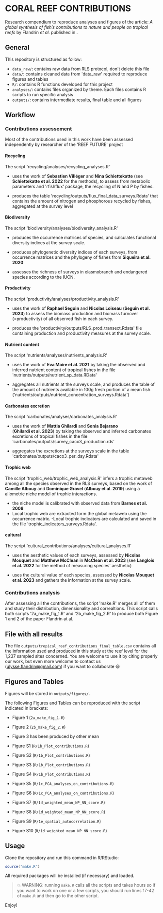# CORAL REEF CONTRIBUTIONS

Research compendium to reproduce analyses and figures of the article: 
_A global synthesis of fish’s contributions to nature and people on tropical reefs_ 
by Flandrin _et al._ published in .


## General

This repository is structured as follow:

- `data_raw/`: contains raw data from RLS protocol, don't delete this file
- `data/`: contains cleaned data from 'data_raw' required to reproduce figures and tables
- `R/`: contains R functions developed for this project
- `analyses/`: contains files organized by theme. Each files contains R scripts
to run specific analysis
- `outputs/`: contains intermediate results, final table and all figures 



## Workflow

### Contributions assessement

Most of the contributions used in this work have been assessed independently by 
researcher of the 'REEF FUTURE' project

#### Recycling
The script 'recycling/analyses/recycling_analyses.R' 
  - uses the work of **Sebastien Villéger** and **Nina Schiettekatte** (see 
  **Schiettekatte et al. 2022** for the methods), to assess from metabolic 
  parameters and 'rfishflux' package, the recycling of N and P by fishes.
  
  - produces the table 'recycling/outputs/flux_final_data_surveys.Rdata' that 
  contains the amount of nitrogen and phosphorous recycled by fishes, aggregated 
  at the survey level
  

#### Biodiversity
The script 'biodiversity/analyses/biodiversity_analysis.R' 
  - produces the occurrence matrices of species, and calculates functional 
  diversity indices at the survey scale.
  
  - produces phylogenetic diversity indices of each surveys, from occurrence
  matrices and the phylogeny of fishes from **Siqueira et al. 2020**
  
  - assesses the richness of surveys in elasmobranch and endangered species
  according to the IUCN.
  
  
#### Productivity
The script 'productivity/analyses/productivity_analysis.R' 
  - uses the work of **Raphael Seguin** and **Nicolas Loiseau** (**Seguin et al. 2023**) 
  to assess the biomass production and biomass turnover (=productivity) of all 
  observed fish in each survey.
  
  - produces the 'productivity/outputs/RLS_prod_transect.Rdata' file containing
  production and productivity measures at the survey scale.


#### Nutrient content 
The script 'nutrients/analyses/nutrients_analysis.R' 
  - uses the work of **Eva Maire et al. 2021** by taking the observed and inferred
  nutrient content of tropical fishes in the file 
  'nutrients/outputs/nutrient_sp_data.RData'
  
  - aggregates all nutrients at the surveys scale, and produces the table of the 
  amount of nutrients available in 100g fresh portion of a mean fish 
  ('nutrients/outputs/nutrient_concentration_surveys.Rdata')
  

#### Carbonates excretion
The script 'carbonates/analyses/carbonates_analysis.R' 
  - uses the work of **Mattia Ghilardi** and **Sonia Bejarano**  
  (**Ghilardi et al. 2023**) by taking the observed and inferred
  carbonates excretions of tropical fishes in the file 
  'carbonates/outputs/survey_caco3_production.rds'
  
  - aggregates the excretions at the surveys scale in the table
  'carbonates/outputs/caco3_per_day.Rdata'
  
  
#### Trophic web
The script 'trophic_web/trophic_web_analysis.R' infers a trophic metaweb among
all the species observed in the RLS surveys, based on the work of 
**Camille Albouy** and **Dominique Gravel** (**Albouy et al. 2019**) using a 
 allometric niche model of trophic interactions.
  - the niche model is calibrated with observed data from **Barnes et al. 2008**
  - Local trophic web are extracted form the global metaweb using the occurrence 
  matrix.
  -Local trophic indicators are calculated and saved in the file 
  'trophic_indicators_surveys.Rdata'.


#### cultural
The script 'cultural_contributions/analyses/cultural_analyses.R'
  - uses the aesthetic values of each surveys, assessed by **Nicolas Mouquet** 
  and **Matthew McClean** in **McClean et al. 2023** (see **Langlois et al. 2022** 
  for the method of measuring species' aesthetic)
  
  - uses the cultural value of each species, assessed by **Nicolas Mouquet et al. 2023**
  and gathers the information at the survey scale.


### Contributions analysis

After assessing all the contributions, the script 'make.R' merges all of them and 
study their distribution, dimensionality and correaltions. This script calls both 
scripts '2a_make_fig_1.R' and '2b_make_fig_2.R' to produce  both Figure 1 and 2 
of the paper Flandrin at al. 





## File with all results  

The file `outputs/tropical_reef_contributions_final_table.csv` contains all the information 
used and produced in this study at the reef level for the 1,237 sampled sites 
concerned. You are welcome to use it by citing properly our work, but even more 
welcome to contact us (ulysse.flandrin@gmail.com) if you want to collaborate :smiley:




## Figures and Tables

Figures will be stored in `outputs/figures/`.

The following Figures and Tables can be reproduced with the script indicated in 
brackets:
    
- Figure 1 (`2a_make_fig_1.R`)

- Figure 2 (`2b_make_fig_2.R`)

- Figure 3 has been produced by other mean

- Figure S1 (`R/1b_Plot_contributions.R`)

- Figure S2 (`R/1b_Plot_contributions.R`)

- Figure S3 (`R/1b_Plot_contributions.R`)

- Figure S4 (`R/1b_Plot_contributions.R`)

- Figure S5 (`R/1c_PCA_analyses_on_contributions.R`)

- Figure S6 (`R/1c_PCA_analyses_on_contributions.R`)

- Figure S7 (`R/1d_weighted_mean_NP_NN_score.R`)

- Figure S8 (`R/1d_weighted_mean_NP_NN_score.R`)

- Figure S9 (`R/1e_spatial_autocorrelation.R`)

- Figure S10 (`R/1d_weighted_mean_NP_NN_score.R`)



## Usage

Clone the repository and run this command in R/RStudio:

```r
source("make.R")
```

All required packages will be installed (if necessary) and loaded.

> :boom: WARNING: running `make.R` calls all the scripts and takes hours so if 
you want to work on one or a few scripts, you should run lines 17-42 of 
`make.R` and then go to the other script.

Enjoy!